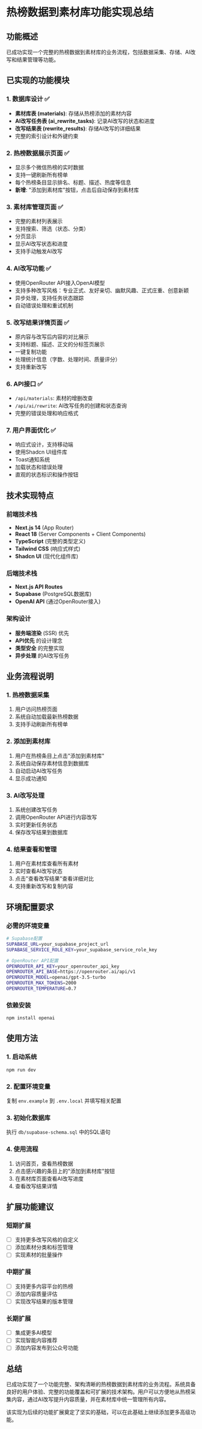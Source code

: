 # 热榜数据到素材库功能实现总结

## 功能概述

已成功实现一个完整的热榜数据到素材库的业务流程，包括数据采集、存储、AI改写和结果管理等功能。

## 已实现的功能模块

### 1. 数据库设计 ✅

- **素材库表 (materials)**: 存储从热榜添加的素材内容
- **AI改写任务表 (ai_rewrite_tasks)**: 记录AI改写的状态和进度
- **改写结果表 (rewrite_results)**: 存储AI改写的详细结果
- 完整的索引设计和外键约束

### 2. 热榜数据展示页面 ✅

- 显示多个微信热榜的实时数据
- 支持一键刷新所有榜单
- 每个热榜条目显示排名、标题、描述、热度等信息
- **新增**: "添加到素材库"按钮，点击后自动保存到素材库

### 3. 素材库管理页面 ✅

- 完整的素材列表展示
- 支持搜索、筛选（状态、分类）
- 分页显示
- 显示AI改写状态和进度
- 支持手动触发AI改写

### 4. AI改写功能 ✅

- 使用OpenRouter API接入OpenAI模型
- 支持多种改写风格：专业正式、友好亲切、幽默风趣、正式庄重、创意新颖
- 异步处理，支持任务状态跟踪
- 自动错误处理和重试机制

### 5. 改写结果详情页面 ✅

- 原内容与改写后内容的对比展示
- 支持标题、描述、正文的分标签页展示
- 一键复制功能
- 处理统计信息（字数、处理时间、质量评分）
- 支持重新改写

### 6. API接口 ✅

- `/api/materials`: 素材的增删改查
- `/api/ai/rewrite`: AI改写任务的创建和状态查询
- 完整的错误处理和响应格式

### 7. 用户界面优化 ✅

- 响应式设计，支持移动端
- 使用Shadcn UI组件库
- Toast通知系统
- 加载状态和错误处理
- 直观的状态标识和操作按钮

## 技术实现特点

### 前端技术栈
- **Next.js 14** (App Router)
- **React 18** (Server Components + Client Components)
- **TypeScript** (完整的类型定义)
- **Tailwind CSS** (响应式样式)
- **Shadcn UI** (现代化组件库)

### 后端技术栈
- **Next.js API Routes**
- **Supabase** (PostgreSQL数据库)
- **OpenAI API** (通过OpenRouter接入)

### 架构设计
- **服务端渲染** (SSR) 优先
- **API优先** 的设计理念
- **类型安全** 的完整实现
- **异步处理** 的AI改写任务

## 业务流程说明

### 1. 热榜数据采集
1. 用户访问热榜页面
2. 系统自动加载最新热榜数据
3. 支持手动刷新所有榜单

### 2. 添加到素材库
1. 用户在热榜条目上点击"添加到素材库"
2. 系统自动保存素材信息到数据库
3. 自动启动AI改写任务
4. 显示成功通知

### 3. AI改写处理
1. 系统创建改写任务
2. 调用OpenRouter API进行内容改写
3. 实时更新任务状态
4. 保存改写结果到数据库

### 4. 结果查看和管理
1. 用户在素材库查看所有素材
2. 实时查看AI改写状态
3. 点击"查看改写结果"查看详细对比
4. 支持重新改写和复制内容

## 环境配置要求

### 必需的环境变量
```bash
# Supabase配置
SUPABASE_URL=your_supabase_project_url
SUPABASE_SERVICE_ROLE_KEY=your_supabase_service_role_key

# OpenRouter API配置
OPENROUTER_API_KEY=your_openrouter_api_key
OPENROUTER_API_BASE=https://openrouter.ai/api/v1
OPENROUTER_MODEL=openai/gpt-3.5-turbo
OPENROUTER_MAX_TOKENS=2000
OPENROUTER_TEMPERATURE=0.7
```

### 依赖安装
```bash
npm install openai
```

## 使用方法

### 1. 启动系统
```bash
npm run dev
```

### 2. 配置环境变量
复制 `env.example` 到 `.env.local` 并填写相关配置

### 3. 初始化数据库
执行 `db/supabase-schema.sql` 中的SQL语句

### 4. 使用流程
1. 访问首页，查看热榜数据
2. 点击感兴趣的条目上的"添加到素材库"按钮
3. 在素材库页面查看AI改写进度
4. 查看改写结果详情

## 扩展功能建议

### 短期扩展
- [ ] 支持更多改写风格的自定义
- [ ] 添加素材分类和标签管理
- [ ] 实现素材的批量操作

### 中期扩展
- [ ] 支持更多内容平台的热榜
- [ ] 添加内容质量评估
- [ ] 实现改写结果的版本管理

### 长期扩展
- [ ] 集成更多AI模型
- [ ] 实现智能内容推荐
- [ ] 添加内容发布到公众号功能

## 总结

已成功实现了一个功能完整、架构清晰的热榜数据到素材库的业务流程。系统具备良好的用户体验、完整的功能覆盖和可扩展的技术架构。用户可以方便地从热榜采集内容，通过AI改写提升内容质量，并在素材库中统一管理所有内容。

该实现为后续的功能扩展奠定了坚实的基础，可以在此基础上继续添加更多高级功能。
